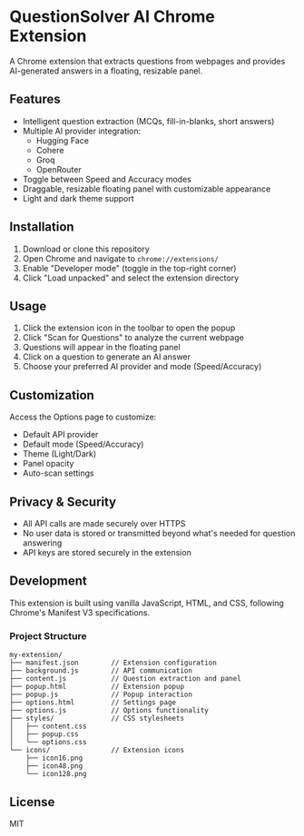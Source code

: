 # QuestionSolver AI Chrome Extension

A Chrome extension that extracts questions from webpages and provides AI-generated answers in a floating, resizable panel.

## Features

- Intelligent question extraction (MCQs, fill-in-blanks, short answers)
- Multiple AI provider integration:
  - Hugging Face
  - Cohere
  - Groq
  - OpenRouter
- Toggle between Speed and Accuracy modes
- Draggable, resizable floating panel with customizable appearance
- Light and dark theme support

## Installation

1. Download or clone this repository
2. Open Chrome and navigate to `chrome://extensions/`
3. Enable "Developer mode" (toggle in the top-right corner)
4. Click "Load unpacked" and select the extension directory

## Usage

1. Click the extension icon in the toolbar to open the popup
2. Click "Scan for Questions" to analyze the current webpage
3. Questions will appear in the floating panel
4. Click on a question to generate an AI answer
5. Choose your preferred AI provider and mode (Speed/Accuracy)

## Customization

Access the Options page to customize:
- Default API provider
- Default mode (Speed/Accuracy)
- Theme (Light/Dark)
- Panel opacity
- Auto-scan settings

## Privacy & Security

- All API calls are made securely over HTTPS
- No user data is stored or transmitted beyond what's needed for question answering
- API keys are stored securely in the extension

## Development

This extension is built using vanilla JavaScript, HTML, and CSS, following Chrome's Manifest V3 specifications.

### Project Structure

```
my-extension/
├── manifest.json        // Extension configuration
├── background.js        // API communication
├── content.js           // Question extraction and panel
├── popup.html           // Extension popup
├── popup.js             // Popup interaction
├── options.html         // Settings page
├── options.js           // Options functionality
├── styles/              // CSS stylesheets
│   ├── content.css
│   ├── popup.css
│   └── options.css
└── icons/               // Extension icons
    ├── icon16.png
    ├── icon48.png
    └── icon128.png
```

## License

MIT